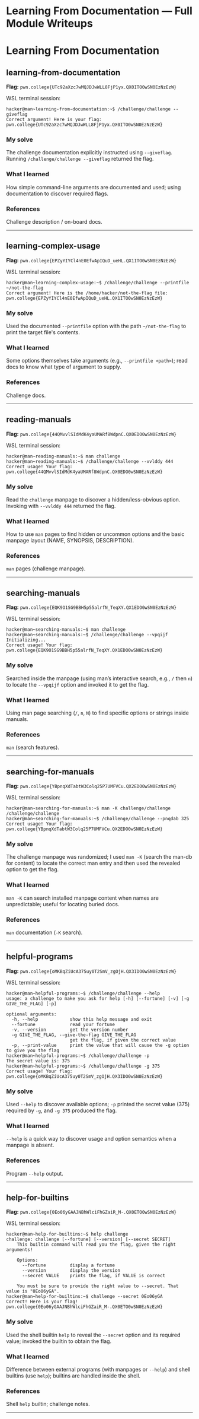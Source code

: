 # Learning From Documentation — Full Module Writeups

# Learning From Documentation

## learning-from-documentation
**Flag:** `pwn.college{UTc92aXzc7wMQJDJwWLL8FjP1yx.QX0ITO0wSN0EzNzEzW}`

WSL terminal session:
```wsl
hacker@man~learning-from-documentation:~$ /challenge/challenge --giveflag
Correct argument! Here is your flag:
pwn.college{UTc92aXzc7wMQJDJwWLL8FjP1yx.QX0ITO0wSN0EzNzEzW}
```

### My solve
The challenge documentation explicitly instructed using `--giveflag`. Running `/challenge/challenge --giveflag` returned the flag.

### What I learned
How simple command-line arguments are documented and used; using documentation to discover required flags.

### References
Challenge description / on-board docs.

---

## learning-complex-usage
**Flag:** `pwn.college{EPZyYIYCl4nE0EfwApIQuD_ueHL.QX1ITO0wSN0EzNzEzW}`

WSL terminal session:
```wsl
hacker@man~learning-complex-usage:~$ /challenge/challenge --printfile ~/not-the-flag
Correct argument! Here is the /home/hacker/not-the-flag file:
pwn.college{EPZyYIYCl4nE0EfwApIQuD_ueHL.QX1ITO0wSN0EzNzEzW}
```

### My solve
Used the documented `--printfile` option with the path `~/not-the-flag` to print the target file's contents.

### What I learned
Some options themselves take arguments (e.g., `--printfile <path>`); read docs to know what type of argument to supply.

### References
Challenge docs.

---

## reading-manuals
**Flag:** `pwn.college{44QMvvlSIdMdK4yaUMARf8WdpnC.QX0EDO0wSN0EzNzEzW}`

WSL terminal session:
```wsl
hacker@man~reading-manuals:~$ man challenge
hacker@man~reading-manuals:~$ /challenge/challenge --vvlddy 444
Correct usage! Your flag: pwn.college{44QMvvlSIdMdK4yaUMARf8WdpnC.QX0EDO0wSN0EzNzEzW}
```

### My solve
Read the `challenge` manpage to discover a hidden/less-obvious option. Invoking with `--vvlddy 444` returned the flag.

### What I learned
How to use `man` pages to find hidden or uncommon options and the basic manpage layout (NAME, SYNOPSIS, DESCRIPTION).

### References
`man` pages (challenge manpage).

---

## searching-manuals
**Flag:** `pwn.college{EQK9O1SG9BBH5p55alrfN_TeqXY.QX1EDO0wSN0EzNzEzW}`

WSL terminal session:
```wsl
hacker@man~searching-manuals:~$ man challenge
hacker@man~searching-manuals:~$ /challenge/challenge --vpqijf
Initializing...
Correct usage! Your flag: pwn.college{EQK9O1SG9BBH5p55alrfN_TeqXY.QX1EDO0wSN0EzNzEzW}
```

### My solve
Searched inside the manpage (using man’s interactive search, e.g., `/` then `n`) to locate the `--vpqijf` option and invoked it to get the flag.

### What I learned
Using man page searching (`/`, `n`, `N`) to find specific options or strings inside manuals.

### References
`man` (search features).

---

## searching-for-manuals
**Flag:** `pwn.college{YBpnqXdTabtW3Colq25P7UMFVCu.QX2EDO0wSN0EzNzEzW}`

WSL terminal session:
```wsl
hacker@man~searching-for-manuals:~$ man -K challenge/challenge
/challenge/challenge
hacker@man~searching-for-manuals:~$ /challenge/challenge --pnqdab 325
Correct usage! Your flag: pwn.college{YBpnqXdTabtW3Colq25P7UMFVCu.QX2EDO0wSN0EzNzEzW}
```

### My solve
The challenge manpage was randomized; I used `man -K` (search the man-db for content) to locate the correct man entry and then used the revealed option to get the flag.

### What I learned
`man -K` can search installed manpage content when names are unpredictable; useful for locating buried docs.

### References
`man` documentation (`-K` search).

---

## helpful-programs
**Flag:** `pwn.college{oMKBqZiUcA375uy0T2SmV_zgOjH.QX3IDO0wSN0EzNzEzW}`

WSL terminal session:
```wsl
hacker@man~helpful-programs:~$ /challenge/challenge --help
usage: a challenge to make you ask for help [-h] [--fortune] [-v] [-g GIVE_THE_FLAG] [-p]

optional arguments:
  -h, --help            show this help message and exit
  --fortune             read your fortune
  -v, --version         get the version number
  -g GIVE_THE_FLAG, --give-the-flag GIVE_THE_FLAG
                        get the flag, if given the correct value
  -p, --print-value     print the value that will cause the -g option to give you the flag
hacker@man~helpful-programs:~$ /challenge/challenge -p
The secret value is: 375
hacker@man~helpful-programs:~$ /challenge/challenge -g 375
Correct usage! Your flag: pwn.college{oMKBqZiUcA375uy0T2SmV_zgOjH.QX3IDO0wSN0EzNzEzW}
```

### My solve
Used `--help` to discover available options; `-p` printed the secret value (375) required by `-g`, and `-g 375` produced the flag.

### What I learned
`--help` is a quick way to discover usage and option semantics when a manpage is absent.

### References
Program `--help` output.

---

## help-for-builtins
**Flag:** `pwn.college{0Eo06yGAAJNBhWlciFhGZaiR_M-.QX0ETO0wSN0EzNzEzW}`

WSL terminal session:
```wsl
hacker@man~help-for-builtins:~$ help challenge
challenge: challenge [--fortune] [--version] [--secret SECRET]
    This builtin command will read you the flag, given the right arguments!

    Options:
      --fortune         display a fortune
      --version         display the version
      --secret VALUE    prints the flag, if VALUE is correct

    You must be sure to provide the right value to --secret. That value is "0Eo06yGA".
hacker@man~help-for-builtins:~$ challenge --secret 0Eo06yGA
Correct! Here is your flag!
pwn.college{0Eo06yGAAJNBhWlciFhGZaiR_M-.QX0ETO0wSN0EzNzEzW}
```

### My solve
Used the shell builtin `help` to reveal the `--secret` option and its required value; invoked the builtin to obtain the flag.

### What I learned
Difference between external programs (with manpages or `--help`) and shell builtins (use `help`); builtins are handled inside the shell.

### References
Shell `help` builtin; challenge notes.

---


